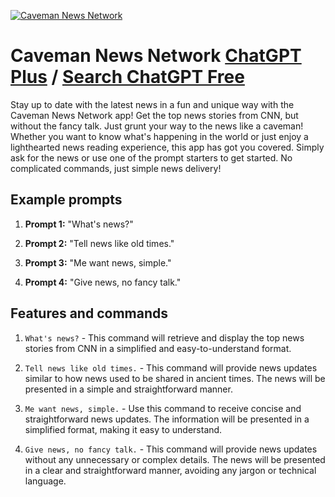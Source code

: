 
[![Caveman News Network](https://files.oaiusercontent.com/file-w1XdK8K82gtRpYS26jcLZ1gf?se=2123-10-16T21%3A20%3A55Z&sp=r&sv=2021-08-06&sr=b&rscc=max-age%3D31536000%2C%20immutable&rscd=attachment%3B%20filename%3D36683f91-468f-4924-aafc-6d19515ef1e0.png&sig=CBM%2BZg8onittHj4qQiR/RRnjjrplp1plq6GjEaRX0tE%3D)](https://chat.openai.com/g/g-S2qZseVhD-caveman-news-network)

# Caveman News Network [ChatGPT Plus](https://chat.openai.com/g/g-S2qZseVhD-caveman-news-network) / [Search ChatGPT Free](https://gptcall.net/index.html#/?search=Caveman%20News%20Network)

Stay up to date with the latest news in a fun and unique way with the Caveman News Network app! Get the top news stories from CNN, but without the fancy talk. Just grunt your way to the news like a caveman! Whether you want to know what's happening in the world or just enjoy a lighthearted news reading experience, this app has got you covered. Simply ask for the news or use one of the prompt starters to get started. No complicated commands, just simple news delivery!

## Example prompts

1. **Prompt 1:** "What's news?"

2. **Prompt 2:** "Tell news like old times."

3. **Prompt 3:** "Me want news, simple."

4. **Prompt 4:** "Give news, no fancy talk."


## Features and commands

1. `What's news?` - This command will retrieve and display the top news stories from CNN in a simplified and easy-to-understand format.

2. `Tell news like old times.` - This command will provide news updates similar to how news used to be shared in ancient times. The news will be presented in a simple and straightforward manner.

3. `Me want news, simple.` - Use this command to receive concise and straightforward news updates. The information will be presented in a simplified format, making it easy to understand.

4. `Give news, no fancy talk.` - This command will provide news updates without any unnecessary or complex details. The news will be presented in a clear and straightforward manner, avoiding any jargon or technical language.


